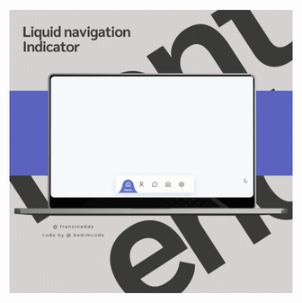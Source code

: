 ![Descrição da Imagem](https://github.com/francinedds/liquid-navigation-indicator/blob/main/images/mockup-indicator.gif)
